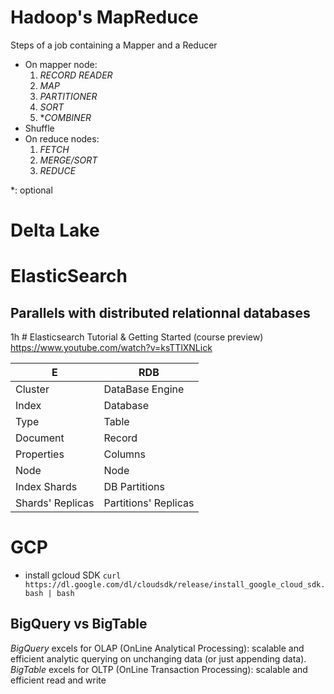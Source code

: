 <!--NOTE HEAD START-->
<link rel="icon" type="image/png" href="./imgs/favicon_db.png" />
<script src="https://cdnjs.cloudflare.com/ajax/libs/mermaid/8.0.0/mermaid.min.js"></script>
<script type="text/x-mathjax-config">MathJax.Hub.Config({tex2jax: {skipTags: ['script', 'noscript','style', 'textarea', 'pre'],inlineMath: [['$','$']]}});</script>
<script src="https://cdn.mathjax.org/mathjax/latest/MathJax.js?config=TeX-AMS-MML_HTMLorMML" type="text/javascript"></script>
<script>document.body.style.background = "#f2f2f2";</script>
<!--NOTE HEAD END-->

# Hadoop's MapReduce

Steps of a job containing a Mapper and a Reducer

- On mapper node:
  1. *RECORD READER*
  2. *MAP*
  3. *PARTITIONER*
  4. *SORT*
  5. **COMBINER*
- Shuffle
- On reduce nodes:
  1. *FETCH*
  2. *MERGE/SORT*
  3. *REDUCE*

*: optional


# Delta Lake
# ElasticSearch
## Parallels with distributed relationnal databases
1h # Elasticsearch Tutorial & Getting Started (course preview) https://www.youtube.com/watch?v=ksTTlXNLick

|E| RDB |
|--|--|
| Cluster | DataBase Engine |
|Index|Database|
|Type|Table|
|Document|Record|
|Properties|Columns|
|Node|Node|
|Index Shards|DB Partitions|
|Shards' Replicas|Partitions' Replicas|

# GCP
- install gcloud SDK
`curl https://dl.google.com/dl/cloudsdk/release/install_google_cloud_sdk.bash | bash`

## BigQuery vs BigTable
*BigQuery* excels for OLAP (OnLine Analytical Processing): scalable and efficient analytic querying on unchanging data (or just appending data).
*BigTable* excels for OLTP (OnLine Transaction Processing): scalable and efficient read and write



<!--stackedit_data:
eyJoaXN0b3J5IjpbMjkwNzgyNDEwLDE3NTI0ODYwNDcsLTYxND
k0NjI1LDEwMjI1ODE2MDQsMTgzNDUwMDcxMywxNDE2NzQwMjEx
LDExMTkyODY3MDYsLTc1NTExMzM1MSwtMTc2MjUzMDQ1NV19
-->